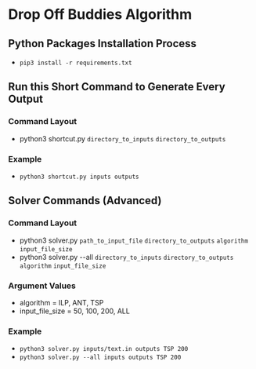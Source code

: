 # Drop Off Buddies Algorithm

## Python Packages Installation Process
- `pip3 install -r requirements.txt`

## Run this Short Command to Generate Every Output
### Command Layout
- python3 shortcut.py `directory_to_inputs` `directory_to_outputs`

### Example
- `python3 shortcut.py inputs outputs`

## Solver Commands (Advanced)
### Command Layout
- python3 solver.py `path_to_input_file` `directory_to_outputs` `algorithm` `input_file_size`
- python3 solver.py --all `directory_to_inputs` `directory_to_outputs` `algorithm` `input_file_size`

### Argument Values
- algorithm = ILP, ANT, TSP
- input_file_size = 50, 100, 200, ALL

### Example
- `python3 solver.py inputs/text.in outputs TSP 200`
- `python3 solver.py --all inputs outputs TSP 200`